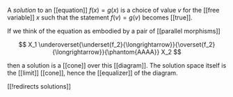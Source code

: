 

A _solution_ to an [[equation]] $f(x) = g(x)$ is a choice of value $v$ for the [[free variable]] $x$ such that the statement $f(v) = g(v)$ becomes [[true]].

If we think of the equation as embodied by a pair of [[parallel morphisms]]

$$
  X_1 \underoverset{\underset{f_2}{\longrightarrow}}{\overset{f_2}{\longrightarrow}}{\phantom{AAAA}} X_2
$$

then a solution is a [[cone]] over this [[diagram]]. The solution space itself is the [[limit]] [[cone]], hence the [[equalizer]] of the diagram.

[[!redirects solutions]]
